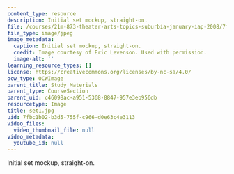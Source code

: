 ```yaml
---
content_type: resource
description: Initial set mockup, straight-on.
file: /courses/21m-873-theater-arts-topics-suburbia-january-iap-2008/7fbc1b02b3d5755fc966d0e63c4e3113_set1.jpg
file_type: image/jpeg
image_metadata:
  caption: Initial set mockup, straight-on.
  credit: Image courtesy of Eric Levenson. Used with permission.
  image-alt: ''
learning_resource_types: []
license: https://creativecommons.org/licenses/by-nc-sa/4.0/
ocw_type: OCWImage
parent_title: Study Materials
parent_type: CourseSection
parent_uid: c46098ac-a951-5368-8847-957e3eb956db
resourcetype: Image
title: set1.jpg
uid: 7fbc1b02-b3d5-755f-c966-d0e63c4e3113
video_files:
  video_thumbnail_file: null
video_metadata:
  youtube_id: null
---
```

Initial set mockup, straight-on.
